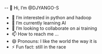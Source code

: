 -- 👋 Hi, I’m @DJYANGO-S
- 👀 I’m interested in python and hadoop
- 🌱 I’m currently learning AI
- 💞️ I’m looking to collaborate on ai training
- 📫 How to reach me ...
- 😄 Pronouns: I like the world the way it is
- ⚡ Fun fact: still in the race

<!---
DJYANGO-S/DJYANGO-S is a ✨ special ✨ repository because its `README.md` (this file) appears on your GitHub profile.
You can click the Preview link to take a look at your changes.
--->
